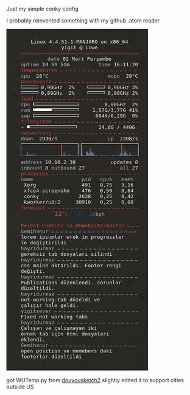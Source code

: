 Just my simple conky config

I probably reinvented something with my github .atom reader

![Screenshot](screenshot/screenshot.png)

got WUTemp.py from [douyousketch2](https://github.com/doyousketch2)
slightly edited it to support cities outside US

